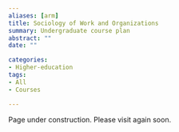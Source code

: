 ```yaml
---
aliases: [arm]
title: Sociology of Work and Organizations
summary: Undergraduate course plan
abstract: ""
date: ""

categories:
- Higher-education
tags:
- All
- Courses

---
```


Page under construction. Please visit again soon.
